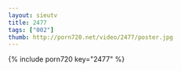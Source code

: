 ```yaml
--- 
layout: sieutv
title: 2477
tags: ["002"]
thumb: http://porn720.net/video/2477/poster.jpg
---
```

{% include porn720 key="2477" %} 
